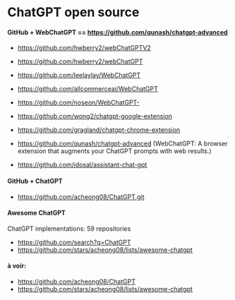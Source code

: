 ChatGPT open source 
===================

#### GitHub + WebChatGPT == https://github.com/qunash/chatgpt-advanced

- https://github.com/hwberry2/webChatGPTV2
- https://github.com/hwberry2/webChatGPT
- https://github.com/leelaylay/WebChatGPT
- https://github.com/allcommerceai/WebChatGPT
- https://github.com/noseon/WebChatGPT-


- https://github.com/wong2/chatgpt-google-extension
- https://github.com/gragland/chatgpt-chrome-extension
- https://github.com/qunash/chatgpt-advanced (WebChatGPT: A browser extension that augments your ChatGPT prompts with web results.)
- https://github.com/idosal/assistant-chat-gpt

#### GitHub + ChatGPT

- https://github.com/acheong08/ChatGPT.git

#### Awesome ChatGPT

ChatGPT implementations: 59 repositories

- https://github.com/search?q=ChatGPT
- https://github.com/stars/acheong08/lists/awesome-chatgpt

#### à voir: 

- https://github.com/acheong08/ChatGPT
- https://github.com/stars/acheong08/lists/awesome-chatgpt